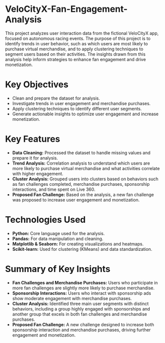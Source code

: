 # VeloCityX-Fan-Engagement-Analysis
This project analyzes user interaction data from the fictional VeloCityX app, focused on autonomous racing events. The purpose of this project is to identify trends in user behavior, such as which users are most likely to purchase virtual merchandise, and to apply clustering techniques to segment users based on their activities. The insights drawn from this analysis help inform strategies to enhance fan engagement and drive monetization.

# Key Objectives
- Clean and prepare the dataset for analysis.
- Investigate trends in user engagement and merchandise purchases.
- Apply clustering techniques to identify different user segments.
- Generate actionable insights to optimize user engagement and increase monetization.

# Key Features
- **Data Cleaning:** Processed the dataset to handle missing values and prepare it for analysis.
- **Trend Analysis:** Correlation analysis to understand which users are more likely to purchase virtual merchandise and what activities correlate with higher engagement.
- **Cluster Analysis:** Grouped users into clusters based on behaviors such as fan challenges completed, merchandise purchases, sponsorship interactions, and time spent on Live 360.
- **Proposed Fan Challenge:** Based on the analysis, a new fan challenge was proposed to increase user engagement and monetization.

# Technologies Used
- **Python:** Core language used for the analysis.
- **Pandas:** For data manipulation and cleaning.
- **Matplotlib & Seaborn:** For creating visualizations and heatmaps.
- **Scikit-learn:** Used for clustering (KMeans) and data standardization.

# Summary of Key Insights
- **Fan Challenges and Merchandise Purchases:** Users who participate in more fan challenges are slightly more likely to purchase merchandise.
- **Sponsorship Interactions:** Users who interact with sponsorship ads show moderate engagement with merchandise purchases.
- **Cluster Analysis:** Identified three main user segments with distinct behaviors, including a group highly engaged with sponsorships and another group that excels in both fan challenges and merchandise purchases.
- **Proposed Fan Challenge:** A new challenge designed to increase both sponsorship interaction and merchandise purchases, driving further engagement and monetization.

